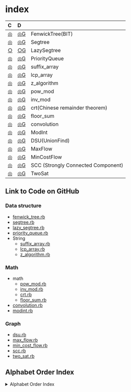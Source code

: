 # index

| C  | D |   |
| :--- | :--- | --- |
| [◎](https://github.com/universato/ac-library-rb/blob/main/lib/fenwick_tree.rb) | [◎G](https://github.com/universato/ac-library-rb/blob/main/document_ja/fenwick_tree.md)   |FenwickTree(BIT)|
| [◎](https://github.com/universato/ac-library-rb/blob/main/lib/segtree.rb) | [◎G](https://github.com/universato/ac-library-rb/blob/main/document_ja/segtree.md) |Segtree|
| [○](https://github.com/universato/ac-library-rb/blob/main/lib/lazy_segtree.rb) | [○G](https://github.com/universato/ac-library-rb/blob/main/document_ja/lazy_segtree.md)   |LazySegtree|
| [◎](https://github.com/universato/ac-library-rb/blob/main/lib/priority_queue.rb) | [◎G](https://github.com/universato/ac-library-rb/blob/main/document_ja/priority_queue.md)  |PriorityQueue|
| [◎](https://github.com/universato/ac-library-rb/blob/main/lib/suffix_array.rb) | [◎G](https://github.com/universato/ac-library-rb/blob/main/document_ja/string.md)  |suffix_array|
| [◎](https://github.com/universato/ac-library-rb/blob/main/lib/lcp_array.rb) | [◎G](https://github.com/universato/ac-library-rb/blob/main/document_ja/string.md)  |lcp_array|
| [◎](https://github.com/universato/ac-library-rb/blob/main/lib/z_algorithm.rb) | [◎G](https://github.com/universato/ac-library-rb/blob/main/document_ja/string.md)  |z_algorithm|
| [◎](https://github.com/universato/ac-library-rb/blob/main/lib/pow_mod.rb) | [◎G](https://github.com/universato/ac-library-rb/blob/main/document_ja/math.md)  |pow_mod|
| [◎](https://github.com/universato/ac-library-rb/blob/main/lib/inv_mod.rb) | [◎G](https://github.com/universato/ac-library-rb/blob/main/document_ja/math.md)  |inv_mod|
| [◎](https://github.com/universato/ac-library-rb/blob/main/lib/crt.rb) | [◎G](https://github.com/universato/ac-library-rb/blob/main/document_ja/math.md)  |crt(Chinese remainder theorem)|
| [◎](https://github.com/universato/ac-library-rb/blob/main/lib/floor_sum.rb) | [◎G](https://github.com/universato/ac-library-rb/blob/main/document_ja/math.md) |floor_sum|
| [◎](https://github.com/universato/ac-library-rb/blob/main/lib/convolution.rb) | [◎G](https://github.com/universato/ac-library-rb/blob/main/document_ja/convolution.md) |convolution|
| [◎](https://github.com/universato/ac-library-rb/blob/main/lib/modint.rb) | [◎G](https://github.com/universato/ac-library-rb/blob/main/document_ja/modint.md) |ModInt|
| [◎](https://github.com/universato/ac-library-rb/blob/main/lib/dsu.rb) | [◎G](https://github.com/universato/ac-library-rb/blob/main/document_ja/dsu.md) |DSU(UnionFind)|
| [◎](https://github.com/universato/ac-library-rb/blob/main/lib/max_flow.rb) | [◎G](https://github.com/universato/ac-library-rb/blob/main/document_ja/max_flow.md) |MaxFlow|
| [◎](https://github.com/universato/ac-library-rb/blob/main/lib/min_cost_flow.rb) |[◎G](https://github.com/universato/ac-library-rb/blob/main/document_ja/min_cost_flow.md)  |MinCostFlow|
| [◎](https://github.com/universato/ac-library-rb/blob/main/lib/scc.rb) | [◎G](https://github.com/universato/ac-library-rb/blob/main/document_ja/scc.md) |SCC (Strongly Connected Component)|
| [◎](https://github.com/universato/ac-library-rb/blob/main/lib/two_sat.rb) | [◎G](https://github.com/universato/ac-library-rb/blob/main/document_ja/two_sat.md) |TwoSat|

## Link to Code on GitHub

### Data structure

- [fenwick_tree.rb](https://github.com/universato/ac-library-rb/blob/main/lib/fenwick_tree.rb)
- [segtree.rb](https://github.com/universato/ac-library-rb/blob/main/lib/segtree.rb)
- [lazy_segtree.rb](https://github.com/universato/ac-library-rb/blob/main/lib/lazy_segtree.rb)
- [priority_queue.rb](https://github.com/universato/ac-library-rb/blob/main/lib/priority_queue.rb)
- String
  - [suffix_array.rb](https://github.com/universato/ac-library-rb/blob/main/lib/suffix_array.rb)
  - [lcp_array.rb](https://github.com/universato/ac-library-rb/blob/main/lib/lcp_array.rb)
  - [z_algorithm.rb](https://github.com/universato/ac-library-rb/blob/main/lib/z_algorithm.rb)

### Math

- math
  - [pow_mod.rb](https://github.com/universato/ac-library-rb/blob/main/lib/pow_mod.rb)
  - [inv_mod.rb](https://github.com/universato/ac-library-rb/blob/main/lib/inv_mod.rb)
  - [crt.rb](https://github.com/universato/ac-library-rb/blob/main/lib/crt.rb)
  - [floor_sum.rb](https://github.com/universato/ac-library-rb/blob/main/lib/floor_sum.rb)
- [convolution.rb](https://github.com/universato/ac-library-rb/blob/main/lib/convolution.rb)
- [modint.rb](https://github.com/universato/ac-library-rb/blob/main/lib/modint.rb)

### Graph

- [dsu.rb](https://github.com/universato/ac-library-rb/blob/main/lib/dsu.rb)
- [max_flow.rb](https://github.com/universato/ac-library-rb/blob/main/lib/max_flow.rb)
- [min_cost_flow.rb](https://github.com/universato/ac-library-rb/blob/main/lib/min_cost_flow.rb)
- [scc.rb](https://github.com/universato/ac-library-rb/blob/main/lib/scc.rb)
- [two_sat.rb](https://github.com/universato/ac-library-rb/blob/main/lib/two_sat.rb)

## Alphabet Order Index

<details>
<summary>Alphabet Order Index</summary>

[convolution.rb](https://github.com/universato/ac-library-rb/blob/main/lib/convolution.rb)
[crt.rb](https://github.com/universato/ac-library-rb/blob/main/lib/crt.rb)
[dsu.rb](https://github.com/universato/ac-library-rb/blob/main/lib/dsu.rb)
[fenwick_tree.rb](https://github.com/universato/ac-library-rb/blob/main/lib/fenwick_tree.rb)
[floor_sum.rb](https://github.com/universato/ac-library-rb/blob/main/lib/floor_sum..rb)
[inv_mod.rb](https://github.com/universato/ac-library-rb/blob/main/lib/inv_mod.rb)
[lazy_segtree.rb](https://github.com/universato/ac-library-rb/blob/main/lib/lazy_segtree.rb)
[lcp_array.rb](https://github.com/universato/ac-library-rb/blob/main/lib/lcp_array.rb)
[max_flow.rb](https://github.com/universato/ac-library-rb/blob/main/lib/max_flow.rb)
[min_cost_flow.rb](https://github.com/universato/ac-library-rb/blob/main/lib/min_cost_flow.rb)
[modint.rb](https://github.com/universato/ac-library-rb/blob/main/lib/modint.rb)
[pow_mod.rb](https://github.com/universato/ac-library-rb/blob/main/lib/pow_mod.rb)
[priority_queue.rb](https://github.com/universato/ac-library-rb/blob/main/lib/priority_queue.rb)
[scc.rb](https://github.com/universato/ac-library-rb/blob/main/lib/scc.rb)
[segtree.rb](https://github.com/universato/ac-library-rb/blob/main/lib/segtree.rb)
[suffix_array.rb](https://github.com/universato/ac-library-rb/blob/main/lib/suffix_array.rb)
[two_sat.rb](https://github.com/universato/ac-library-rb/blob/main/lib/two_sat.rb)
[z_algorithm.rb](https://github.com/universato/ac-library-rb/blob/main/lib/z_algorithm.rb)

</details>
